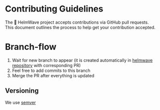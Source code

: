 # Contributing Guidelines

The 🌊 HelmWave project accepts contributions via GitHub pull requests. \
This document outlines the process to help get your contribution accepted.

# Branch-flow

1. Wait for new branch to appear (it is created automatically in [helmwave repository](https://github.com/helmwave/helmwave) with corresponding PR)
1. Feel free to add commits to this branch
1. Merge the PR after everything is updated

## Versioning

We use [semver](https://semver.org/) 
